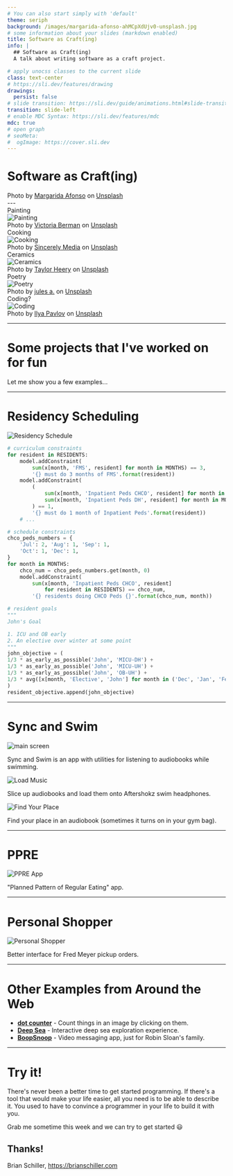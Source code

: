 ```yaml
---
# You can also start simply with 'default'
theme: seriph
background: /images/margarida-afonso-ahMCpXdUjv0-unsplash.jpg
# some information about your slides (markdown enabled)
title: Software as Craft(ing)
info: |
  ## Software as Craft(ing)
  A talk about writing software as a craft project.

# apply unocss classes to the current slide
class: text-center
# https://sli.dev/features/drawing
drawings:
  persist: false
# slide transition: https://sli.dev/guide/animations.html#slide-transitions
transition: slide-left
# enable MDC Syntax: https://sli.dev/features/mdc
mdc: true
# open graph
# seoMeta:
#  ogImage: https://cover.sli.dev
---
```


# Software as Craft(ing)

<div class="absolute bottom-4 right-4 text-xs">
Photo by <a href="https://unsplash.com/@mrafonso1976?utm_content=creditCopyText&utm_medium=referral&utm_source=unsplash">Margarida Afonso</a> on <a href="https://unsplash.com/photos/orange-blue-and-white-yarn-ahMCpXdUjv0?utm_content=creditCopyText&utm_medium=referral&utm_source=unsplash">Unsplash</a>
</div>
---

<div class="relative w-full h-96">
  <!-- Painting - starts large, shrinks to top-left corner -->
  <div
    v-motion
    :initial="{ scale: 1, x: 0, y: 0, opacity: 1 }"
    :click-1="{ scale: 0.3, x: -300, y: -200, opacity: 0.8, transition: { duration: 800, ease: 'easeInOut' } }"
    class="absolute inset-0 w-full h-full"
  >
    <div class="absolute inset-0 flex items-center justify-center z-10">
      <div class="text-2xl font-bold pb-8 drop-shadow-lg">Painting</div>
    </div>
    <img
      class="w-full h-full object-cover rounded-lg shadow-lg"
      src="./images/victoria-berman-U-ouhtPgHH4-unsplash.jpg"
      alt="Painting"
    />
    <div class="absolute bottom-4 left-4 text-xs">
    Photo by <a href="https://unsplash.com/@vicbils?utm_content=creditCopyText&utm_medium=referral&utm_source=unsplash">Victoria Berman</a> on <a href="https://unsplash.com/photos/red-petaled-flower-painting-U-ouhtPgHH4?utm_content=creditCopyText&utm_medium=referral&utm_source=unsplash">Unsplash</a>
    </div>
  </div>

  <!-- Cooking - appears after first click, shrinks to top-right corner -->
  <div
    v-motion
    :initial="{ scale: 0, x: 0, y: 0, opacity: 0 }"
    :click-1="{ scale: 1, x: 0, y: 0, opacity: 1, transition: { duration: 800, ease: 'easeInOut' } }"
    :click-2="{ scale: 0.3, x: 300, y: -200, opacity: 0.8, transition: { duration: 800, ease: 'easeInOut' } }"
    class="absolute inset-0 w-full h-full"
  >
    <div class="absolute inset-0 flex items-center justify-center z-10">
      <div class="text-2xl font-bold text-white drop-shadow-lg">Cooking</div>
    </div>
    <img
      class="w-full h-full object-cover rounded-lg shadow-lg"
      src="./images/sincerely-media-R-J5t4aHj3I-unsplash.jpg"
      alt="Cooking"
    />
    <div class="absolute bottom-4 right-4 text-white text-xs">
    Photo by <a href="https://unsplash.com/@sincerelymedia?utm_content=creditCopyText&utm_medium=referral&utm_source=unsplash">Sincerely Media</a> on <a href="https://unsplash.com/photos/person-holding-clear-glass-bowl-with-brown-liquid-R-J5t4aHj3I?utm_content=creditCopyText&utm_medium=referral&utm_source=unsplash">Unsplash</a>
    </div>
  </div>

  <!-- Ceramics - appears after second click, shrinks to bottom-left corner -->
  <div
    v-motion
    :initial="{ scale: 0, x: 0, y: 0, opacity: 0 }"
    :click-2="{ scale: 1, x: 0, y: 0, opacity: 1, transition: { duration: 800, ease: 'easeInOut' } }"
    :click-3="{ scale: 0.3, x: -300, y: 200, opacity: 0.8, transition: { duration: 800, ease: 'easeInOut' } }"
    :click-4="{ scale: 0.2, x: -350, y: 250, opacity: 0.6, transition: { duration: 800, ease: 'easeInOut' } }"
    class="absolute inset-0 w-full h-full"
  >
    <div class="absolute inset-0 flex items-center justify-center z-10">
      <div class="text-2xl font-bold text-white drop-shadow-lg">Ceramics</div>
    </div>
    <img
      class="w-full h-full object-cover rounded-lg shadow-lg"
      src="./images/taylor-heery-RB9YcXSAv2g-unsplash.jpg"
      alt="Ceramics"
    />
    <div class="absolute bottom-4 right-4 text-white text-xs">
    Photo by <a href="https://unsplash.com/@taylorheeryphoto?utm_content=creditCopyText&utm_medium=referral&utm_source=unsplash">Taylor Heery</a> on <a href="https://unsplash.com/photos/person-making-clay-pot-on-the-floor-RB9YcXSAv2g?utm_content=creditCopyText&utm_medium=referral&utm_source=unsplash">Unsplash</a>
    </div>
  </div>

  <!-- Poetry - appears after third click, shrinks to bottom-right corner -->
  <div
    v-motion
    :initial="{ scale: 0, x: 0, y: 0, opacity: 0 }"
    :click-3="{ scale: 1, x: 0, y: 0, opacity: 1, transition: { duration: 800, ease: 'easeInOut' } }"
    :click-4="{ scale: 0.3, x: 300, y: 200, opacity: 0.8, transition: { duration: 800, ease: 'easeInOut' } }"
    class="absolute inset-0 w-full h-full"
  >
    <div class="absolute inset-0 flex items-center justify-center z-10 pb-8">
      <div class="text-2xl font-bold text-white drop-shadow-lg">Poetry</div>
    </div>
    <img
      class="w-full h-full object-cover rounded-lg shadow-lg"
      src="./images/jules-a-NvFkYV2ngOk-unsplash.jpg"
      alt="Poetry"
    />
    <div class="absolute bottom-4 left-4 text-white text-xs">
    Photo by <a href="https://unsplash.com/@julesea?utm_content=creditCopyText&utm_medium=referral&utm_source=unsplash">jules a.</a> on <a href="https://unsplash.com/photos/grayscale-photography-of-brother-typewriter-NvFkYV2ngOk?utm_content=creditCopyText&utm_medium=referral&utm_source=unsplash">Unsplash</a>
    </div>
  </div>

  <!-- Coding - appears after fourth click, stays large -->
  <div
    v-motion
    :initial="{ scale: 0, x: 0, y: 0, opacity: 0 }"
    :click-4="{ scale: 1, x: 0, y: 0, opacity: 1, transition: { duration: 800, ease: 'easeInOut' } }"
    class="absolute inset-0 w-full h-full"
  >
    <div class="absolute inset-0 flex items-center justify-center z-10">
      <div class="text-2xl font-bold text-white drop-shadow-lg">Coding?</div>
    </div>
    <img
      class="w-full h-full object-cover rounded-lg shadow-lg"
      src="./images/ilya-pavlov-OqtafYT5kTw-unsplash.jpg"
      alt="Coding"
    />
    <div class="absolute bottom-4 right-4 text-white text-xs">
    Photo by <a href="https://unsplash.com/@ilyapavlov?utm_content=creditCopyText&utm_medium=referral&utm_source=unsplash">Ilya Pavlov</a> on <a href="https://unsplash.com/photos/monitor-showing-java-programming-OqtafYT5kTw?utm_content=creditCopyText&utm_medium=referral&utm_source=unsplash">Unsplash</a>
    </div>
  </div>

</div>

<div class="mt-8 text-center" style="display: none;">
  <div class="text-lg font-semibold">Painting</div>
  <div v-click class="text-lg font-semibold">Cooking</div>
  <div v-click class="text-lg font-semibold">Ceramics</div>
  <div v-click class="text-lg font-semibold">Poetry</div>
  <div v-click class="text-xl font-bold text-blue-600">Coding?</div>
</div>

<!--
I write software for my job, and I also enjoy writing code! In the same way people might write poetry, paint, cook, throw ceramics, or any other creative pursuit, it can be fun. Many people are skeptical that it could be fun, so I want to convince you that it can be.
-->

---

# Some projects that I've worked on for fun

<div class="text-center text-lg">
  Let me show you a few examples...
</div>

---

# Residency Scheduling

<div class="relative h-80 mb-8">
  <!-- Photo - shows initially -->
  <div class="absolute inset-0 flex items-center justify-center" v-if="$clicks === 0">
    <img src="./images/residency-schedule.png" alt="Residency Schedule" class="max-h-full max-w-full rounded-lg shadow-xl" />
  </div>

  <!-- First code block - shows on first click -->
  <div v-if="$clicks === 1" class="absolute inset-0">

```python
# curriculum constraints
for resident in RESIDENTS:
    model.addConstraint(
        sum(x[month, 'FMS', resident] for month in MONTHS) == 3,
        '{} must do 3 months of FMS'.format(resident))
    model.addConstraint(
        (
            sum(x[month, 'Inpatient Peds CHCO', resident] for month in MONTHS) +
            sum(x[month, 'Inpatient Peds DH', resident] for month in MONTHS)
        ) == 1,
        '{} must do 1 month of Inpatient Peds'.format(resident))
    # ...
```

  </div>

  <div v-if="$clicks === 2" class="absolute inset-0">

```python
# schedule constraints
chco_peds_numbers = {
    'Jul': 2, 'Aug': 1, 'Sep': 1,
    'Oct': 1, 'Dec': 1,
}
for month in MONTHS:
    chco_num = chco_peds_numbers.get(month, 0)
    model.addConstraint(
        sum(x[month, 'Inpatient Peds CHCO', resident]
            for resident in RESIDENTS) == chco_num,
        '{} residents doing CHCO Peds {}'.format(chco_num, month))
```

  </div>

  <!-- Second code block - shows on second click -->
  <div v-if="$clicks === 3" class="absolute inset-0">

```python
# resident goals
"""
John's Goal

1. ICU and OB early
2. An elective over winter at some point
"""
john_objective = (
1/3 * as_early_as_possible('John', 'MICU-DH') +
1/3 * as_early_as_possible('John', 'MICU-UH') +
1/3 * as_early_as_possible('John', 'OB-UH') +
1/3 * avg([x[month, 'Elective', 'John'] for month in ('Dec', 'Jan', 'Feb')])
)
resident_objective.append(john_objective)
```

  </div>
</div>

<div style="display: none;">
  <span v-click="1">1</span>
  <span v-click="2">2</span>
  <span v-click="3">3</span>
</div>

---

# Sync and Swim

<div v-if="$clicks === 0">
<div class="flex items-center justify-center h-96 mb-8">
  <img src="./images/sync-and-swim-main.png" alt="main screen" class="max-h-full max-w-full" />
</div>

<div class="text-center">
  <p class="text-lg">Sync and Swim is an app with utilities for listening to audiobooks while swimming.</p>
</div>
</div>

<div v-if="$clicks === 1">
<div class="flex items-center justify-center h-96 mb-8">
  <img src="./images/load-music.png" alt="Load Music" class="max-h-full max-w-full" />
</div>

<div class="text-center">
  <p class="text-lg">Slice up audiobooks and load them onto Aftershokz swim headphones.</p>
</div>
</div>

<div v-if="$clicks === 2">
<div class="flex items-center justify-center h-96 mb-8">
  <img src="./images/find-your-place.png" alt="Find Your Place" class="max-h-full max-w-full" />
</div>

<div class="text-center">
  <p class="text-lg">Find your place in an audiobook (sometimes it turns on in your gym bag).</p>
</div>
</div>

<div style="display: none;">
  <span v-click="1">1</span>
  <span v-click="2">2</span>
</div>

---

# PPRE

<div class="flex items-center justify-center h-80 mb-8">
  <img src="./images/ppre.png" alt="PPRE App" class="max-h-full max-w-full rounded-lg shadow-xl" />
</div>

<div class="text-center">
  <p class="text-lg">"Planned Pattern of Regular Eating" app.</p>
</div>

---

# Personal Shopper

<div class="flex items-center justify-center h-80 mb-8">
  <img src="./images/personal-shopper.excalidraw.png" alt="Personal Shopper" class="max-h-full max-w-full rounded-lg shadow-xl" />
</div>

<div class="text-center">
  <p class="text-lg">Better interface for Fred Meyer pickup orders.</p>
</div>

---

# Other Examples from Around the Web

- **[dot counter](https://calvin.sh/tools/dot-counter/)** - Count things in an image by clicking on them.
- **[Deep Sea](https://neal.fun/deep-sea/)** - Interactive deep sea exploration experience.
- **[BoopSnoop](https://www.robinsloan.com/notes/home-cooked-app/)** - Video messaging app, just for Robin Sloan's family.

---

# Try it!

There's never been a better time to get started programming. If there's a tool that would make your life easier, all you need is to be able to describe it. You used to have to convince a programmer in your life to build it with you.

Grab me sometime this week and we can try to get started 😃

## Thanks!

Brian Schiller, https://brianschiller.com
